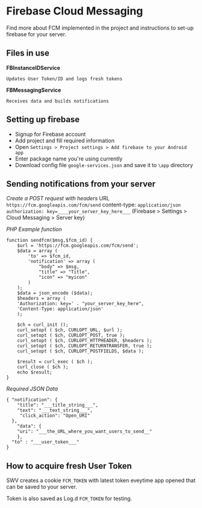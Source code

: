 # Firebase Cloud Messaging

Find more about FCM implemented in the project and instructions to set-up firebase for your server.

## Files in use

**FBInstanceIDService**
```
Updates User Token/ID and logs fresh tokens
```

**FBMessagingService**
```
Receives data and builds notifications
```

## Setting up firebase
* Signup for Firebase account
* Add project and fill required information
* Open `Settings > Project settings > Add firebase to your Android app`
* Enter package name you're using currently
* Download config file `google-services.json` and save it to `\app` directory

## Sending notifications from your server
*Create a POST request with headers*
URL `https://fcm.googleapis.com/fcm/send`
content-type: `application/json`
`authorization: key=____your_server_key_here___` (Firebase > Settings > Cloud Messaging > Server key)

*PHP Example function*
```
function sendfcm($msg,$fcm_id) {
	$url = 'https://fcm.googleapis.com/fcm/send';
	$data = array (
		'to' => $fcm_id,
		'notification' => array (
			"body" => $msg,
			"title" => "Title",
			"icon" => "myicon"
		)
	);
	$data = json_encode ($data);
	$headers = array (
	'Authorization: key=' . "your_server_key_here",
	'Content-Type: application/json'
	);

	$ch = curl_init ();
	curl_setopt ( $ch, CURLOPT_URL, $url );
	curl_setopt ( $ch, CURLOPT_POST, true );
	curl_setopt ( $ch, CURLOPT_HTTPHEADER, $headers );
	curl_setopt ( $ch, CURLOPT_RETURNTRANSFER, true );
	curl_setopt ( $ch, CURLOPT_POSTFIELDS, $data );

	$result = curl_exec ( $ch );
	curl_close ( $ch );
	echo $result;
}
```
*Required JSON Data*
```
{ "notification": {
    "title": "___title_string___",
    "text": "___text_string___",
     "click_action": "Open_URI"
  },
    "data": {
    "uri": "___the_URL_where_you_want_users_to_send__"
    },
  "to" : "___user_token___"
}
```

## How to acquire fresh User Token
SWV creates a cookie `FCM_TOKEN` with latest token eveytime app opened that can be saved to your server.

Token is also saved as Log.d `FCM_TOKEN` for testing.
